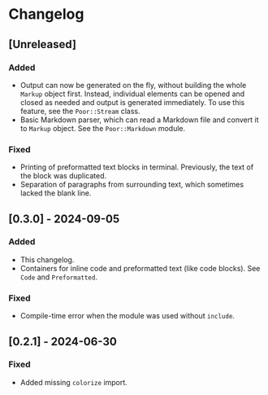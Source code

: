 Changelog
=========

[Unreleased]
------------
### Added
- Output can now be generated on the fly, without building the whole
  `Markup` object first. Instead, individual elements can be opened
  and closed as needed and output is generated immediately.
  To use this feature, see the `Poor::Stream` class.
- Basic Markdown parser, which can read a Markdown file and convert
  it to `Markup` object. See the `Poor::Markdown` module.

### Fixed
- Printing of preformatted text blocks in terminal.
  Previously, the text of the block was duplicated.
- Separation of paragraphs from surrounding text,
  which sometimes lacked the blank line.

[0.3.0] - 2024-09-05
--------------------
### Added
- This changelog.
- Containers for inline code and preformatted text (like code blocks).
  See `Code` and `Preformatted`.

### Fixed
- Compile-time error when the module was used without `include`.

[0.2.1] - 2024-06-30
--------------------
### Fixed
- Added missing `colorize` import.
